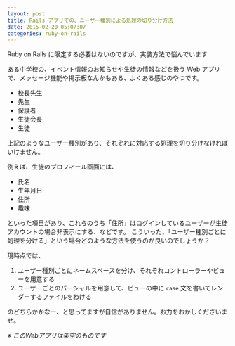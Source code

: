```yaml
---
layout: post
title: Rails アプリでの、ユーザー種別による処理の切り分け方法
date: 2015-02-20 05:07:07
categories: ruby-on-rails
---
```

<!-- {% raw %} -->
<p>Ruby on Rails に限定する必要はないのですが、実装方法で悩んでいます</p>

<p>ある中学校の、イベント情報のお知らせや生徒の情報などを扱う Web アプリで、メッセージ機能や掲示板なんかもある、よくある感じのやつです。</p>

<ul>
<li>校長先生</li>
<li>先生</li>
<li>保護者</li>
<li>生徒会長</li>
<li>生徒</li>
</ul>

<p>上記のようなユーザー種別があり、それぞれに対応する処理を切り分けなければいけません。</p>

<p>例えば、生徒のプロフィール画面には、</p>

<ul>
<li>氏名</li>
<li>生年月日</li>
<li>住所</li>
<li>趣味</li>
</ul>

<p>といった項目があり、これらのうち「住所」はログインしているユーザーが生徒アカウントの場合非表示にする、などです。 こういった、「ユーザー種別ごとに処理を分ける」という場合どのような方法を使うのが良いのでしょうか？</p>

<p>現時点では、</p>

<ol>
<li>ユーザー種別ごとにネームスペースを分け、それぞれコントローラーやビューを用意する</li>
<li>ユーザーごとのパーシャルを用意して、ビューの中に <code>case</code> 文を書いてレンダーするファイルをわける</li>
</ol>

<p>のどちらかかなー、と思ってますが自信がありません。お力をおかしくださいませ。</p>

<p><em>※ このWebアプリは架空のものです</em></p>
<!-- {% endraw %} -->
